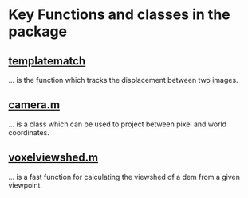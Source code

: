 # Key Functions and classes in the package

## [templatematch](templatematch.md)
... is the function which tracks the displacement between two images.  

## [camera.m](camera.md)
... is a class which can be used to project between pixel and world coordinates.

## [voxelviewshed.m](voxelviewshed.md) 
... is a fast function for calculating the viewshed of a dem from a given viewpoint.

